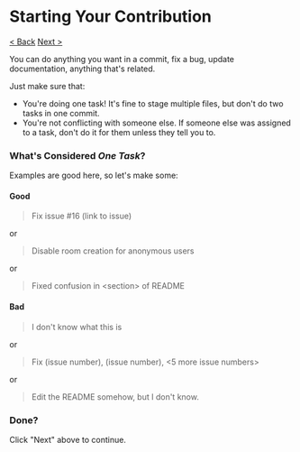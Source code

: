 # Starting Your Contribution
[< Back](welcome.md) [Next >](start2.md)

You can do anything you want in a commit, fix a bug,
update documentation, anything that's related.

Just make sure that:
 - You're doing one task! It's fine to stage multiple
   files, but don't do two tasks in one commit.
 - You're not conflicting with someone else. If someone 
   else was assigned to a task, don't do it for them unless 
   they tell you to.
### What's Considered *One Task*?
Examples are good here, so let's make some:
#### Good
> Fix issue #16 (link to issue)

or 
> Disable room creation for anonymous users

or 
> Fixed confusion in \<section> of README
#### Bad
> I don't know what this is 

or 
> Fix (issue number), (issue number), \<5 more issue numbers>

or 

> Edit the README somehow, but I don't know.

### Done?
Click "Next" above to continue.